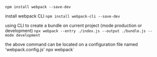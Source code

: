 `npm install webpack --save-dev`

install webpack CLI
`npm install webpack-cli --save-dev`

using CLI to create a bundle on current project (mode production or development)
`npx webpack --entry ./index.js --output ./bundle.js --mode development`

the above command can be located on a configuration file named 'webpack.config.js'
npx webpack`